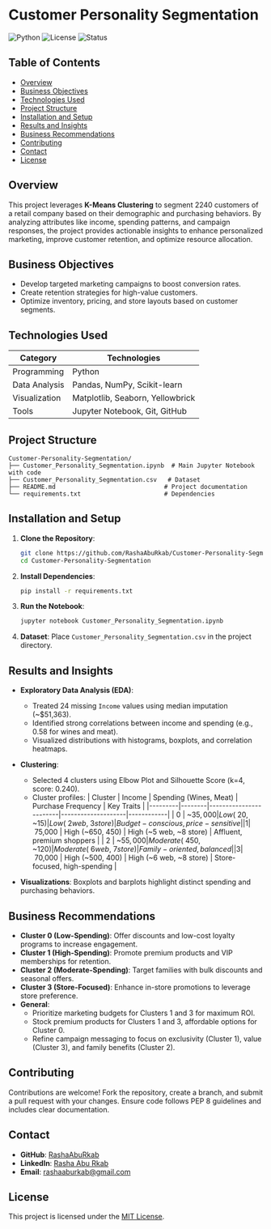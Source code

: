 # Customer Personality Segmentation

![Python](https://img.shields.io/badge/Python-3.8+-blue.svg)
![License](https://img.shields.io/badge/License-MIT-green.svg)
![Status](https://img.shields.io/badge/Status-Completed-green.svg)

## Table of Contents
- [Overview](#overview)
- [Business Objectives](#business-objectives)
- [Technologies Used](#technologies-used)
- [Project Structure](#project-structure)
- [Installation and Setup](#installation-and-setup)
- [Results and Insights](#results-and-insights)
- [Business Recommendations](#business-recommendations)
- [Contributing](#contributing)
- [Contact](#contact)
- [License](#license)

## Overview
This project leverages **K-Means Clustering** to segment 2240 customers of a retail company based on their demographic and purchasing behaviors. By analyzing attributes like income, spending patterns, and campaign responses, the project provides actionable insights to enhance personalized marketing, improve customer retention, and optimize resource allocation.

## Business Objectives
- Develop targeted marketing campaigns to boost conversion rates.
- Create retention strategies for high-value customers.
- Optimize inventory, pricing, and store layouts based on customer segments.

## Technologies Used
| Category          | Technologies                     |
|-------------------|----------------------------------|
| Programming       | Python                           |
| Data Analysis     | Pandas, NumPy, Scikit-learn      |
| Visualization     | Matplotlib, Seaborn, Yellowbrick |
| Tools             | Jupyter Notebook, Git, GitHub    |

## Project Structure
```
Customer-Personality-Segmentation/
├── Customer_Personality_Segmentation.ipynb  # Main Jupyter Notebook with code
├── Customer_Personality_Segmentation.csv   # Dataset
├── README.md                              # Project documentation
└── requirements.txt                       # Dependencies
```

## Installation and Setup
1. **Clone the Repository**:
   ```bash
   git clone https://github.com/RashaAbuRkab/Customer-Personality-Segmentation.git
   cd Customer-Personality-Segmentation
   ```
2. **Install Dependencies**:
   ```bash
   pip install -r requirements.txt
   ```
3. **Run the Notebook**:
   ```bash
   jupyter notebook Customer_Personality_Segmentation.ipynb
   ```
4. **Dataset**: Place `Customer_Personality_Segmentation.csv` in the project directory.

## Results and Insights
- **Exploratory Data Analysis (EDA)**:
  - Treated 24 missing `Income` values using median imputation (~$51,363).
  - Identified strong correlations between income and spending (e.g., 0.58 for wines and meat).
  - Visualized distributions with histograms, boxplots, and correlation heatmaps.
- **Clustering**:
  - Selected 4 clusters using Elbow Plot and Silhouette Score (k=4, score: 0.240).
  - Cluster profiles:
    | Cluster | Income | Spending (Wines, Meat) | Purchase Frequency | Key Traits |
    |---------|--------|------------------------|--------------------|------------|
    | 0       | ~$35,000 | Low (~$20, ~$15) | Low (~2 web, ~3 store) | Budget-conscious, price-sensitive |
    | 1       | ~$75,000 | High (~$650, ~$450) | High (~5 web, ~8 store) | Affluent, premium shoppers |
    | 2       | ~$55,000 | Moderate (~$450, ~$120) | Moderate (~6 web, ~7 store) | Family-oriented, balanced |
    | 3       | ~$70,000 | High (~$500, ~$400) | High (~6 web, ~8 store) | Store-focused, high-spending |

- **Visualizations**: Boxplots and barplots highlight distinct spending and purchasing behaviors.

## Business Recommendations
- **Cluster 0 (Low-Spending)**: Offer discounts and low-cost loyalty programs to increase engagement.
- **Cluster 1 (High-Spending)**: Promote premium products and VIP memberships for retention.
- **Cluster 2 (Moderate-Spending)**: Target families with bulk discounts and seasonal offers.
- **Cluster 3 (Store-Focused)**: Enhance in-store promotions to leverage store preference.
- **General**:
  - Prioritize marketing budgets for Clusters 1 and 3 for maximum ROI.
  - Stock premium products for Clusters 1 and 3, affordable options for Cluster 0.
  - Refine campaign messaging to focus on exclusivity (Cluster 1), value (Cluster 3), and family benefits (Cluster 2).

## Contributing
Contributions are welcome! Fork the repository, create a branch, and submit a pull request with your changes. Ensure code follows PEP 8 guidelines and includes clear documentation.

## Contact
- **GitHub**: [RashaAbuRkab](https://github.com/RashaAbuRkab)
- **LinkedIn**: [Rasha Abu Rkab](https://www.linkedin.com/in/rashaaburkab)
- **Email**: rashaaburkab@gmail.com

## License
This project is licensed under the [MIT License](LICENSE).

